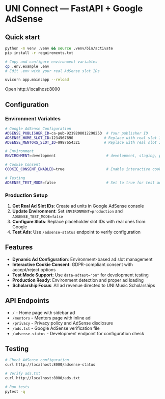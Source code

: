 # UNI Connect — FastAPI + Google AdSense

## Quick start
```bash
python -m venv .venv && source .venv/bin/activate
pip install -r requirements.txt

# Copy and configure environment variables
cp .env.example .env
# Edit .env with your real AdSense slot IDs

uvicorn app.main:app --reload
```

Open http://localhost:8000

## Configuration

### Environment Variables
```bash
# Google AdSense Configuration
ADSENSE_PUBLISHER_ID=ca-pub-9219208012298253  # Your publisher ID
ADSENSE_HOME_SLOT_ID=1234567890              # Replace with real slot ID
ADSENSE_MENTORS_SLOT_ID=0987654321           # Replace with real slot ID

# Environment
ENVIRONMENT=development                       # development, staging, production

# Cookie Consent
COOKIE_CONSENT_ENABLED=true                   # Enable interactive cookie consent

# Testing
ADSENSE_TEST_MODE=false                       # Set to true for test ads
```

### Production Setup
1. **Get Real Ad Slot IDs**: Create ad units in Google AdSense console
2. **Update Environment**: Set `ENVIRONMENT=production` and `ADSENSE_TEST_MODE=false`
3. **Configure Slots**: Replace placeholder slot IDs with real ones from Google
4. **Test Ads**: Use `/adsense-status` endpoint to verify configuration

## Features
- **Dynamic Ad Configuration**: Environment-based ad slot management
- **Interactive Cookie Consent**: GDPR-compliant consent with accept/reject options
- **Test Mode Support**: Use `data-adtest="on"` for development testing
- **Production Ready**: Environment detection and proper ad loading
- **Scholarship Focus**: All ad revenue directed to UNI Music Scholarships

## API Endpoints
- `/` - Home page with sidebar ad
- `/mentors` - Mentors page with inline ad  
- `/privacy` - Privacy policy and AdSense disclosure
- `/ads.txt` - Google AdSense verification file
- `/adsense-status` - Development endpoint for configuration check

## Testing
```bash
# Check AdSense configuration
curl http://localhost:8000/adsense-status

# Verify ads.txt
curl http://localhost:8000/ads.txt

# Run tests
pytest -q
```
